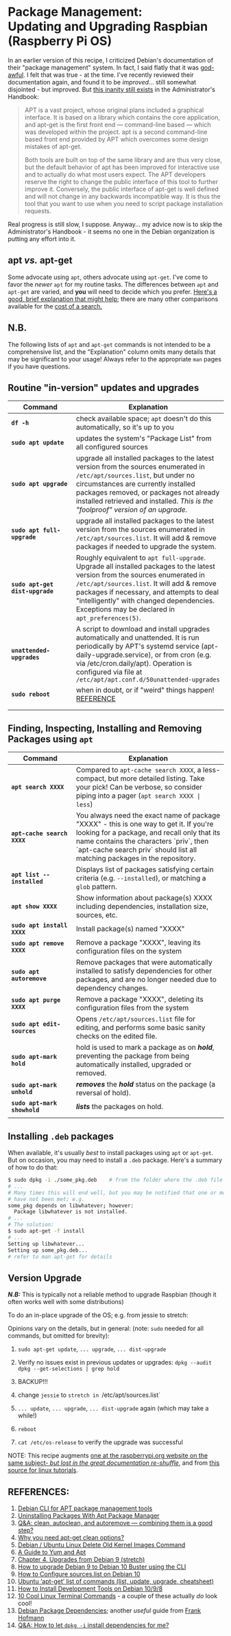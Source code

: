 # Package Management:<br> Updating and Upgrading Raspbian (Raspberry Pi OS)

In an earlier version of this recipe, I criticized Debian's documentation of their "package management" system. In fact, I said flatly that it was [god-awful](https://www.merriam-webster.com/dictionary/god-awful). I felt that was true - at the time. I've recently reviewed their documentation again, and found it to be _improved_... still somewhat disjointed - but improved. But [this inanity still exists](https://www.debian.org/doc/manuals/debian-handbook/sect.apt-get.en.html) in the Administrator's Handbook: 

>APT is a vast project, whose original plans included a graphical interface. It is based on a library which contains the core application, and apt-get is the first front end — command-line based — which was developed within the project. apt is a second command-line based front end provided by APT which overcomes some design mistakes of apt-get.
>
>Both tools are built on top of the same library and are thus very close, but the default behavior of apt has been improved for interactive use and to actually do what most users expect. The APT developers reserve the right to change the public interface of this tool to further improve it. Conversely, the public interface of apt-get is well defined and will not change in any backwards incompatible way. It is thus the tool that you want to use when you need to script package installation requests. 

Real progress is still slow, I suppose.  Anyway... my advice now is to skip the Administrator's Handbook - it seems no one in the Debian organization is putting any effort into it. 

## apt _vs._ apt-get
Some advocate using `apt`, others advocate using `apt-get`. I've come to favor the *newer* `apt` for my routine tasks. The differences between `apt` and `apt-get` are varied, and **you** will need to decide which you prefer. [Here's a good, brief explanation that might help](https://itsfoss.com/apt-vs-apt-get-difference/); there are many other comparisons available for the [cost of a search.](https://duckduckgo.com/?q=apt+vs+apt-get&t=ffnt&ia=web) 

## N.B.

The following lists of `apt` and `apt-get` commands is not intended to be a comprehensive list, and the "Explanation" column omits many details that may be significant to your usage! Always refer to the appropriate `man` pages if you have questions. 

## Routine "in-version" updates and upgrades

<html>
<head>
</head>
<body> 
<table class="minimalistBlack">
<thead>
<tr>
<th>Command</th>
<th>Explanation</th>
</tr>
</thead>
<tbody>
<tr>
<td width="30%"> <b><code>df -h</code></b></td>
<td width="70%">check available space; <code>apt</code> doesn't do this automatically, so it's up to you</td>
</tr>   
<tr>
<td><b><code>sudo apt update</code></b></td>
<td>updates the system's "Package List" from all configured sources</td>
</tr>
<tr>
<td width="30%"><b><code>sudo apt upgrade</code></b></td>
<td width="70%">upgrade all installed packages to the latest version from the sources enumerated in  <code>/etc/apt/sources.list</code>, but under no circumstances are currently installed packages removed, or packages not already installed retrieved and installed. <em>This is the "foolproof" version of an upgrade.</em></td>
</tr>
<tr>
<td width="30%"><b><code>sudo apt full-upgrade</code></b></td>
<td width="70%">upgrade all installed packages to the latest version from the sources enumerated in  <code>/etc/apt/sources.list</code>. It will add & remove packages if needed to upgrade the system.</td>
</td>
</tr>
<tr>
<td width="30%"><b><code>sudo apt-get dist-upgrade</code></b></td>
<td width="70%">Roughly equivalent to <code>apt full-upgrade</code>. Upgrade all installed packages to the latest version from the sources enumerated in  <code>/etc/apt/sources.list</code>. It will add & remove packages if necessary, and attempts to deal "intelligently" with changed dependencies. Exceptions may be declared in <code>apt_preferences(5)</code>.</td>
</tr>
<tr>
<td width="30%"><b><code>unattended-upgrades</code></b></td>
<td width="70%">A script to download and install upgrades automatically and unattended. It is run periodically by APT's  systemd  service (apt-daily-upgrade.service), or from cron (e.g. via /etc/cron.daily/apt). Operation is configured via file at <code>/etc/apt/apt.conf.d/50unattended-upgrades</code></td>
</tr>
<tr>
<td width="30%"><b><code>sudo reboot</code></b></td>
<td width="70%">when in doubt, or if "weird" things happen! <a href=https://www.raspberrypi.org/forums/viewtopic.php?t=184850>REFERENCE</a></td>
</tr> 
<tr>
<td> </td>
<td> </td>
</tr>
<tr>
<td> </td>
<td> </td>
</tr>   
</tbody>
</table>



## Finding, Inspecting, Installing and Removing Packages using `apt` 

<table class="minimalistBlack">
<thead>
<tr>
<th>Command</th>
<th>Explanation</th>
</tr>
</thead>
<tbody>

<tr>
<td width="30%"><b><code>apt search XXXX</code></b></td>
<td width="70%">Compared to <code>apt-cache search XXXX</code>, a less-compact, but more detailed listing. Take your pick! Can be verbose, so consider piping into a pager (<code>apt search XXXX | less</code>)</td>
</tr>

<tr>
<td width="30%"> <b><code>apt-cache search XXXX</code></b></td>
<td width="70%">You always  need the exact name of package "XXXX" - this is one way to get it. If you're looking for a package, and recall only that its name contains the characters `priv`, then `apt-cache search priv` should list all matching packages in the repository.</td>
</tr> 

<tr>
<td><code><b>apt list --installed</code></b></td>
<td>Displays list of packages satisfying certain criteria (e.g. <code>--installed</code>), or matching a <code>glob</code> pattern.</td>
</tr>

<tr>
<td width="30%"><b><code>apt show XXXX</code></b></td>
<td width="70%">Show information about package(s) XXXX including dependencies, installation size, sources, etc.</td>
</tr>

<tr>
<td width="30%"> <b><code>sudo apt install XXXX</code></b></td>
<td width="70%">Install package(s) named "XXXX"</td>
</tr>   

<tr>
<td width="30%"> <b><code>sudo apt remove XXXX</code></b></td>
<td width="70%">Remove a package "XXXX", leaving its configuration files on the system</td>
</tr>

<tr>
<td width="30%"><b><code>sudo apt autoremove</code></b></td>
<td width="70%">Remove packages that were automatically installed to satisfy dependencies for other packages, and are no longer needed due to dependency changes.</td>
</tr>

<tr>
<td width="30%"> <b><code>sudo apt purge XXXX</code></b></td>
<td width="70%">Remove a package "XXXX", deleting its configuration files from the system</td>
</tr>

<tr>
<td width="30%"> <b><code>sudo apt edit-sources</code></b></td>
<td width="70%">Opens <code>/etc/apt/sources.list</code> file for editing, and performs some basic sanity checks on the edited file.</td>
</tr>

<tr>
<td width="30%"> <b><code>sudo apt-mark hold <package-name></code></b></td>
<td width="70%"> hold is used to mark a package as on <b><i>hold</i></b>, preventing the package from being automatically installed, upgraded or removed.</td>
</tr>

<tr>
<td width="30%"> <b><code>sudo apt-mark unhold <package-name></code></b></td>
<td width="70%"> <b><i>removes</i></b> the <b><i>hold</i></b> status on the package (a reversal of hold).</td>
</tr>

<tr>
<td width="30%"> <b><code>sudo apt-mark showhold <package-name></code></b></td>
<td width="70%"> <b><i>lists</i></b> the packages on hold.</td>
</tr>

<tr>
<td> </td>
<td> </td>
</tr>

</tbody>
</table>
</body>
</html>



## Installing `.deb` packages

When available, it's usually *best* to install packages using `apt` or `apt-get`. But on occasion, you may need to install a `.deb` package. Here's a summary of how to do that: 

```bash
$ sudo dpkg -i ./some_pkg.deb    # from the folder where the .deb file is located
# ...
# Many times this will end well, but you may be notified that one or more dependencies
# have not been met; e.g.
some_pkg depends on libwhatever; however:
  Package libwhatever is not installed.  
# ...  
# The solution: 
$ sudo apt-get -f install 
# ...
Setting up libwhatever...
Setting up some_pkg.deb...
# refer to man apt-get for details
```

## Version Upgrade

***N.B:*** This is typically not a reliable method to upgrade Raspbian (though it often works well with some distributions) 

To do an in-place upgrade of the OS; e.g. from jessie to stretch:

Opinions vary on the details, but in general: (note: `sudo` needed for all commands, but omitted for brevity): 

1. `sudo apt-get update`,	`... upgrade`,		 `... dist-upgrade`

2. Verify no issues exist in previous updates or upgrades:
   `dpkg --audit`
   `dpkg --get-selections | grep hold`

3. BACKUP!!!

4. change `jessie` to `stretch in `/etc/apt/sources.list` 

5. `... update`, `... upgrade`, `... dist-upgrade` again (which may take a while!)

6. `reboot`

7. `cat /etc/os-release` to verify the upgrade was successful 


NOTE: This recipe augments [one at the raspberrypi.org website on the same subject- *but lost in the great documentation re-shuffle*](https://www.raspberrypi.org/documentation/raspbian/updating.md), and from [this source for linux tutorials](https://www.howtoforge.com/tutorial/how-to-upgrade-debian-8-jessie-to-9-stretch/).

## 

## REFERENCES:

1. [Debian CLI for APT package management tools](https://wiki.debian.org/AptCLI) 
2. [Uninstalling Packages With Apt Package Manager](https://www.linuxfordevices.com/tutorials/ubuntu/uninstalling-packages-with-apt) 
3. [Q&A: clean, autoclean, and autoremove — combining them is a good step?](https://askubuntu.com/a/984800/831935) 
4. [Why you need apt-get clean options?](https://linuxhint.com/why_apt_get_clean/) 
5. [Debian / Ubuntu Linux Delete Old Kernel Images Command](https://www.cyberciti.biz/faq/debian-ubuntu-linux-delete-old-kernel-images-command/) 
6. [A Guide to Yum and Apt](https://www.baeldung.com/linux/yum-and-apt) 
7. [Chapter 4. Upgrades from Debian 9 (stretch)](https://www.debian.org/releases/buster/amd64/release-notes/ch-upgrading.en.html) 
8. [How to upgrade Debian 9 to Debian 10 Buster using the CLI](https://www.cyberciti.biz/faq/update-upgrade-debian-9-to-debian-10-buster/) 
9. [How to Configure sources.list on Debian 10](https://linoxide.com/linux-how-to/configure-sources-list-on-debian/) 
10. [Ubuntu ‘apt-get’ list of commands (list, update, upgrade, cheatsheet)](https://alvinalexander.com/linux-unix/ubuntu-apt-get-cache-list-search-commands-cheat-sheet/) 
11. [How to Install Development Tools on Debian 10/9/8](https://tecadmin.net/install-development-tools-on-debian/) 
12. [10 Cool Linux Terminal Commands](https://helpdeskgeek.com/linux-tips/10-cool-linux-terminal-commands-you-have-to-try/) - a couple of these actually *do* look cool! 
13. [Debian Package Dependencies](https://linuxhint.com/debian_package_dependencies/); another *useful* guide from [Frank Hofmann](https://linuxhint.com/author/frank_hofmann/) 
14. [Q&A: How to let `dpkg -i` install dependencies for me?](https://askubuntu.com/questions/40011/how-to-let-dpkg-i-install-dependencies-for-me) 

<!--- 


| &nbsp; &nbsp; &nbsp; &nbsp; &nbsp; &nbsp; &nbsp; &nbsp; &nbsp; &nbsp; &nbsp; &nbsp; &nbsp; &nbsp; &nbsp; &nbsp; &nbsp; &nbsp; &nbsp; &nbsp; &nbsp; &nbsp; &nbsp; &nbsp; &nbsp; &nbsp; &nbsp; &nbsp; &nbsp; &nbsp; &nbsp; &nbsp; &nbsp; &nbsp; &nbsp; &nbsp; &nbsp; &nbsp; &nbsp; &nbsp; &nbsp; Command &nbsp; &nbsp;  &nbsp; &nbsp; &nbsp; &nbsp; &nbsp; &nbsp; &nbsp; &nbsp; &nbsp; &nbsp; &nbsp; &nbsp; &nbsp; &nbsp; &nbsp; &nbsp; &nbsp; &nbsp; &nbsp; &nbsp; &nbsp; &nbsp; &nbsp; &nbsp; &nbsp; &nbsp; &nbsp; &nbsp; &nbsp; &nbsp; &nbsp; &nbsp; &nbsp; &nbsp; &nbsp; &nbsp; &nbsp; | Explanation |
| :---     | :---       |
| `sudo apt-get update`| updates the system's "Package List" |
| `df -h`      | check available space; `apt` doesn't! |
| `sudo apt-get upgrade` | upgrade all installed packages to the latest version from the sources enumerated in  `/etc/apt/sources.list`, but under no circumstances are currently installed packages removed, or packages not already installed retrieved and installed. This is the "foolproof" version of an upgrade. |
| `sudo apt-get dist-upgrade` | upgrade all installed packages to the latest version from the sources enumerated in  `/etc/apt/sources.list`. It will add & remove packages if necessary, and attempts to deal "intelligently" with changed dependencies. Exceptions may be declared in `apt_preferences(5)`. |
| `sudo apt-get clean` | removes the cruft from `/var/cache/apt/archives` left by previous upgrades |
| `sudo reboot` | when in doubt, or if "weird" things happen! [REFERENCE](https://www.raspberrypi.org/forums/viewtopic.php?t=184850) |


__-------------  WORK IN PROCESS; PLEASE IGNORE (or not - up to you!) -----------------__

<!DOCTYPE html>
<html>
<head>

<style>
table.minimalistBlack {
  width: 100%;
  text-align: left;
  border-collapse: collapse;
}
table.minimalistBlack td, table.minimalistBlack th {
  border: 1px solid #000000;
  padding: 5px 4px;
}
table.minimalistBlack tbody td {
  font-size: 13px;
}
table.minimalistBlack tr:nth-child(even) {
  background: #CFD1D1;
}
table.minimalistBlack thead {
  background: #CFCFCF;
  background: -moz-linear-gradient(top, #dbdbdb 0%, #d3d3d3 66%, #CFCFCF 100%);
  background: -webkit-linear-gradient(top, #dbdbdb 0%, #d3d3d3 66%, #CFCFCF 100%);
  background: linear-gradient(to bottom, #dbdbdb 0%, #d3d3d3 66%, #CFCFCF 100%);
  border-bottom: 2px solid #000000;
}
table.minimalistBlack thead th {
  font-size: 15px;
  font-weight: bold;
  color: #000000;
  text-align: center;
}
table.minimalistBlack tfoot td {
  font-size: 14px;
}
</style>
</head>

<body>
<table class="minimalistBlack">
<thead>
<tr>
<th>head1</th>
<th>head2</th>
</tr>
</thead>
<tbody>
<tr>
<td>cell1_1</td>
<td>cell2_1</td>
</tr>
<tr>
<td>cell1_2</td>
<td>cell2_2</td>
</tr>
<tr>
<td>cell1_3</td>
<td>cell2_3</td>
</tr>
<tr>
<td>cell1_4</td>
<td>cell2_4</td>
</tr>
<tr>
<td>cell1_5</td>
<td>cell2_5</td>
</tr>
</tbody>
</table>
</body>
</html>

-->

